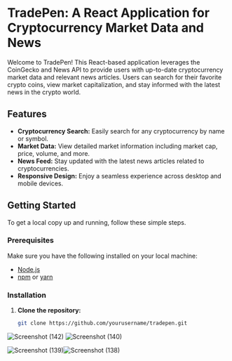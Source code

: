 # TradePen: A React Application for Cryptocurrency Market Data and News

Welcome to TradePen! This React-based application leverages the CoinGecko and News API to provide users with up-to-date cryptocurrency market data and relevant news articles. Users can search for their favorite crypto coins, view market capitalization, and stay informed with the latest news in the crypto world.

## Features

- **Cryptocurrency Search:** Easily search for any cryptocurrency by name or symbol.
- **Market Data:** View detailed market information including market cap, price, volume, and more.
- **News Feed:** Stay updated with the latest news articles related to cryptocurrencies.
- **Responsive Design:** Enjoy a seamless experience across desktop and mobile devices.

## Getting Started

To get a local copy up and running, follow these simple steps.

### Prerequisites

Make sure you have the following installed on your local machine:

- [Node.js](https://nodejs.org/en/)
- [npm](https://www.npmjs.com/get-npm) or [yarn](https://yarnpkg.com/)

### Installation

1. **Clone the repository:**

   ```bash
   git clone https://github.com/yourusername/tradepen.git
![Screenshot (142)](https://github.com/sushill123/Cryptocurrency-Market-Data-and-News/assets/155530569/14b0a060-515e-4e49-a28a-25fc064609cc)
![Screenshot (140)](https://github.com/sushill123/Cryptocurrency-Market-Data-and-News/assets/155530569/0dfca656-de36-4e31-b812-191931b0f3fd)


![Screenshot (139)](https://github.com/sushill123/Cryptocurrency-Market-Data-and-News/assets/155530569/4422bb59-c923-443c-9198-e178ffa29f98)![Screenshot (138)](https://github.com/sushill123/Cryptocurrency-Market-Data-and-News/assets/155530569/f553843c-57c3-4ee9-a57a-606b9b53e609)




